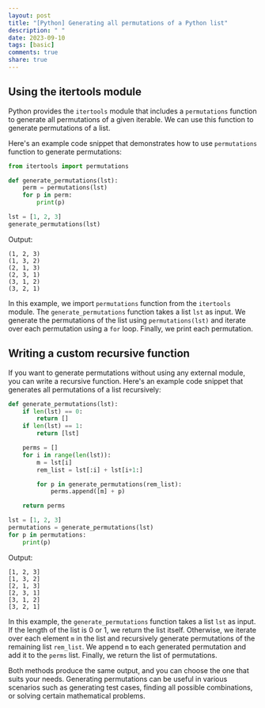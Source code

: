 ```yaml
---
layout: post
title: "[Python] Generating all permutations of a Python list"
description: " "
date: 2023-09-10
tags: [basic]
comments: true
share: true
---
```


## Using the itertools module

Python provides the `itertools` module that includes a `permutations` function to generate all permutations of a given iterable. We can use this function to generate permutations of a list.

Here's an example code snippet that demonstrates how to use `permutations` function to generate permutations:

```python
from itertools import permutations

def generate_permutations(lst):
    perm = permutations(lst)
    for p in perm:
        print(p)

lst = [1, 2, 3]
generate_permutations(lst)
```

Output:

```
(1, 2, 3)
(1, 3, 2)
(2, 1, 3)
(2, 3, 1)
(3, 1, 2)
(3, 2, 1)
```

In this example, we import `permutations` function from the `itertools` module. The `generate_permutations` function takes a list `lst` as input. We generate the permutations of the list using `permutations(lst)` and iterate over each permutation using a `for` loop. Finally, we print each permutation.

## Writing a custom recursive function

If you want to generate permutations without using any external module, you can write a recursive function. Here's an example code snippet that generates all permutations of a list recursively:

```python
def generate_permutations(lst):
    if len(lst) == 0:
        return []
    if len(lst) == 1:
        return [lst]

    perms = []
    for i in range(len(lst)):
        m = lst[i]
        rem_list = lst[:i] + lst[i+1:]

        for p in generate_permutations(rem_list):
            perms.append([m] + p)

    return perms

lst = [1, 2, 3]
permutations = generate_permutations(lst)
for p in permutations:
    print(p)
```

Output:

```
[1, 2, 3]
[1, 3, 2]
[2, 1, 3]
[2, 3, 1]
[3, 1, 2]
[3, 2, 1]
```

In this example, the `generate_permutations` function takes a list `lst` as input. If the length of the list is 0 or 1, we return the list itself. Otherwise, we iterate over each element `m` in the list and recursively generate permutations of the remaining list `rem_list`. We append `m` to each generated permutation and add it to the `perms` list. Finally, we return the list of permutations.

Both methods produce the same output, and you can choose the one that suits your needs. Generating permutations can be useful in various scenarios such as generating test cases, finding all possible combinations, or solving certain mathematical problems.